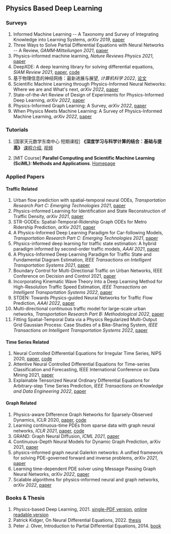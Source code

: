 ## Physics Based Deep Learning

### Surveys

1. Informed Machine Learning -- A Taxonomy and Survey of Integrating Knowledge into Learning Systems, *arXiv 2019*, [paper](https://arxiv.org/abs/1903.12394) 
2. Three Ways to Solve Partial Differential Equations with Neural Networks -- A Review, *GAMM‐Mitteilungen 2021*, [paper](https://arxiv.org/pdf/2102.11802.pdf)
3. Physics-informed machine learning, *Nature Reviews Physics 2021*, [paper](https://www.nature.com/articles/s42254-021-00314-5)
4. DeepXDE: A deep learning library for solving differential equations, *SIAM Review 2021*, [paper](https://epubs.siam.org/doi/abs/10.1137/19M1274067), [code](https://github.com/lululxvi/deepxde)
5. 基于物理信息的神经网络：最新进展与展望, *计算机科学 2022*, [论文](https://www.jsjkx.com/CN/Y2022/V49/I4/254)
6. Scientific Machine Learning through Physics-Informed Neural Networks: Where we are and What's next, *arXiv 2022*, [paper](https://arxiv.org/abs/2201.05624)
7. State-of-the-Art Review of Design of Experiments for Physics-Informed Deep Learning, *arXiv 2022*, [paper](https://arxiv.org/abs/2202.06416)
8. Physics-Informed Graph Learning: A Survey, *arXiv 2022*, [paper](https://arxiv.org/abs/2202.10679)
9. When Physics Meets Machine Learning: A Survey of Physics-Informed Machine Learning, *arXiv 2022*, [paper](https://arxiv.org/abs/2203.16797)

### Tutorials

1. [国家天元数学东南中心 短期课程] **《深度学习与科学计算的结合：基础与提高》** [课程介绍](http://tianyuan.xmu.edu.cn/cn/MiniCourses/637.html), [视频](https://www.bilibili.com/video/BV1B3411j7of/)

2. [MIT Course] **Parallel Computing and Scientific Machine Learning (SciML): Methods and Applications**. [Homepage](https://book.sciml.ai/)

### Applied Papers

#### Traffic Related

1. Urban flow prediction with spatial–temporal neural ODEs, *Transportation Research Part C: Emerging Technologies 2021*, [paper](https://www.sciencedirect.com/science/article/pii/S0968090X2030810X?casa_token=HLbQCcOzBfIAAAAA:LkxJZcIiEQtVEc0NFrer-FOQk_LZJgldp_j6RxJAaAX9hkcjH1APvRDvfshtRY40j2JkswMBoQ)
2. Physics-informed Learning for Identification and State Reconstruction of Traffic Density, *arXiv 2021*, [paper](https://arxiv.org/abs/2103.13852)
3. STR-GODEs: Spatial-Temporal-Ridership Graph ODEs for Metro Ridership Prediction, *arXiv 2021*, [paper](https://arxiv.org/abs/2107.04980)
4. A Physics-Informed Deep Learning Paradigm for Car-following Models, *Transportation Research Part C: Emerging Technologies 2021*, [paper](https://www.sciencedirect.com/science/article/pii/S0968090X21002539?casa_token=HOt_zIw9cksAAAAA:NlezNM9_93WEhfR7dDIa-U23wM0er4OimCf_jrc-wkJ5GX8nf8MKHHMYoMW8u6tlmHRvgGz-ZA)
5. Physics-informed deep learning for traffic state estimation: A hybrid paradigm informed by second-order traffic models, *AAAI 2021*, [paper](https://www.aaai.org/AAAI21Papers/AAAI-3617.ShiR.pdf)
6. A Physics-Informed Deep Learning Paradigm for Traffic State and Fundamental Diagram Estimation, *IEEE Transactions on Intelligent Transportation Systems 2021*, [paper](https://ieeexplore.ieee.org/abstract/document/9531557)
7. Boundary Control for Multi-Directional Traffic on Urban Networks, IEEE Conference on Decision and Control 2021, [paper](https://hal.archives-ouvertes.fr/hal-03182546/)
8. Incorporating Kinematic Wave Theory Into a Deep Learning Method for High-Resolution Traffic Speed Estimation, *IEEE Transactions on Intelligent Transportation Systems 2022*, [paper](https://ieeexplore.ieee.org/abstract/document/9740401)
9. STDEN: Towards Physics-guided Neural Networks for Traffic Flow Prediction, *AAAI 2022*, [paper](https://www.aaai.org/AAAI22Papers/AAAI-211.JiJ.pdf)
10. Multi-directional continuous traffic model for large-scale urban networks, *Transportation Research Part B: Methodological 2022*, [paper](https://www.sciencedirect.com/science/article/pii/S0191261522000303?casa_token=oqpofNHOmjsAAAAA:qpQ1A15Y2axDrxV9zMraZ1wS_8_NMYs6GjooQCWyFl-8Z7siWJ92OMiQ0N6xMXh5VKsSXdBfsw)
11. Fitting Spatial-Temporal Data via a Physics Regularized Multi-Output Grid Gaussian Process: Case Studies of a Bike-Sharing System, *IEEE Transactions on Intelligent Transportation Systems 2022*, [paper](https://ieeexplore.ieee.org/abstract/document/9774971)

#### Time Series Related

1. Neural Controlled Differential Equations for Irregular Time Series, NIPS 2020, [paper](https://arxiv.org/abs/2005.08926), [code](https://github.com/patrick-kidger/NeuralCDE)
2. Attentive Neural Controlled Differential Equations for Time-series Classification and Forecasting, IEEE International Conference on Data Mining 2021, [paper](https://ieeexplore.ieee.org/abstract/document/9679144)
3. Explainable Tensorized Neural Ordinary Differential Equations for Arbitrary-step Time Series Prediction, *IEEE Transactions on Knowledge and Data Engineering 2022*, [paper](https://ieeexplore.ieee.org/abstract/document/9757812)

#### Graph Related

1. Physics-aware Difference Graph Networks for Sparsely-Observed Dynamics, ICLR 2020, [paper](https://openreview.net/forum?id=r1gelyrtwH), [code](https://github.com/USC-Melady/ICLR2020-PADGN?utm_source=catalyzex.com)
2. Learning continuous-time PDEs from sparse data with graph neural networks, *ICLR 2021*, [paper](https://arxiv.org/abs/2006.08956), [code](https://github.com/yakovlev31/graphpdes_experiments)
3. GRAND: Graph Neural Diffusion, *ICML 2021*, [paper](https://arxiv.org/abs/2106.10934)
4. Continuous-Depth Neural Models for Dynamic Graph Prediction, arXiv 2021, [paper](https://arxiv.org/abs/2106.11581)
5. physics-informed graph neural Galerkin networks: A unified framework for solving PDE-governed forward and inverse problems, *arXiv 2021*, [paper](https://arxiv.org/abs/2107.12146)
6. Learning time-dependent PDE solver using Message Passing Graph Neural Networks, *arXiv 2022*, [paper](https://arxiv.org/abs/2204.07651)
7. Scalable algorithms for physics-informed neural and graph networks, *arXiv 2022*, [paper](https://arxiv.org/abs/2205.08332)

### Books & Thesis

1. Physics-based Deep Learning, 2021. [single-PDF version](https://arxiv.org/abs/2109.05237), [online readable version](https://physicsbaseddeeplearning.org/intro.html)
2. Patrick Kidger, On Neural Differential Equations, 2022. [thesis](https://arxiv.org/pdf/2202.02435.pdf)
3. Peter J. Olver, Introduction to Partial Diﬀerential Equations, 2014. [book](https://www.usb.ac.ir/FileStaff/3223_2019-10-28-13-12-55.pdf)
